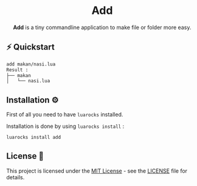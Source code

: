 <h1 align="center">Add</h1>
<p align="center"><b>Add</b> is a tiny commandline application to make file or folder more easy.</p>

## ⚡️ Quickstart
```bash
add makan/nasi.lua
Result :
├── makan
│   └── nasi.lua
```

## Installation ⚙️ 
First of all you need to have `luarocks` installed.

Installation is done by using `luarocks install` :
```bash
luarocks install add
```

## License 📄 
This project is licensed under the [MIT License](https://opensource.org/licenses/MIT) - see the [LICENSE](LICENSE) file for details.